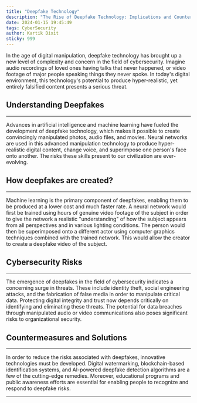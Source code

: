 ```yaml
---
title: "Deepfake Technology"
description: "The Rise of Deepfake Technology: Implications and Countermeasures"
date: 2024-01-15 19:45:49
tags: CyberSecurity
author: Kartik Dixit
sticky: 999
---
```


In the age of digital manipulation, deepfake technology has brought up a new level of complexity and concern in the field of cybersecurity. Imagine audio recordings of loved ones having talks that never happened, or video footage of major people speaking things they never spoke. In today's digital environment, this technology's potential to produce hyper-realistic, yet entirely falsified content presents a serious threat.

## Understanding Deepfakes
---

Advances in artificial intelligence and machine learning have fueled the development of deepfake technology, which makes it possible to create convincingly manipulated photos, audio files, and movies. Neural networks are used in this advanced manipulation technology to produce hyper-realistic digital content, change voice, and superimpose one person's face onto another. The risks these skills present to our civilization are ever-evolving.

## How deepfakes are created?
---

Machine learning is the primary component of deepfakes, enabling them to be produced at a lower cost and much faster rate. A neural network would first be trained using hours of genuine video footage of the subject in order to give the network a realistic "understanding" of how the subject appears from all perspectives and in various lighting conditions. The person would then be superimposed onto a different actor using computer graphics techniques combined with the trained network. This would allow the creator to create a deepfake video of the subject.

## Cybersecurity Risks
---

The emergence of deepfakes in the field of cybersecurity indicates a concerning surge in threats. These include identity theft, social engineering attacks, and the fabrication of false media in order to manipulate critical data. Protecting digital integrity and trust now depends critically on identifying and eliminating these threats. The potential for data breaches through manipulated audio or video communications also poses significant risks to organizational security.

## Countermeasures and Solutions
---

In order to reduce the risks associated with deepfakes, innovative technologies must be developed. Digital watermarking, blockchain-based identification systems, and AI-powered deepfake detection algorithms are a few of the cutting-edge remedies. Moreover, educational programs and public awareness efforts are essential for enabling people to recognize and respond to deepfake risks.

---
